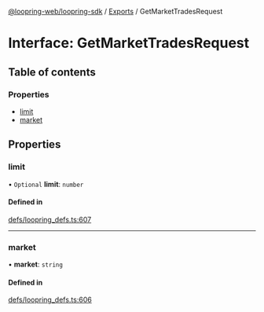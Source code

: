 [@loopring-web/loopring-sdk](../README.md) / [Exports](../modules.md) / GetMarketTradesRequest

# Interface: GetMarketTradesRequest

## Table of contents

### Properties

- [limit](GetMarketTradesRequest.md#limit)
- [market](GetMarketTradesRequest.md#market)

## Properties

### limit

• `Optional` **limit**: `number`

#### Defined in

[defs/loopring_defs.ts:607](https://github.com/Loopring/loopring_sdk/blob/b7df545/src/defs/loopring_defs.ts#L607)

___

### market

• **market**: `string`

#### Defined in

[defs/loopring_defs.ts:606](https://github.com/Loopring/loopring_sdk/blob/b7df545/src/defs/loopring_defs.ts#L606)
